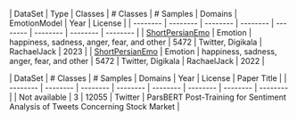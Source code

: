 | DataSet | Type | Classes | # Classes | # Samples | Domains | EmotionModel | Year | License |
| -------- | -------- | -------- | -------- | -------- | -------- | -------- | -------- |
| [ShortPersianEmo](https://github.com/vkiani/ShortPersianEmo) | Emotion | happiness, sadness, anger, fear, and other | 5472 | Twitter, Digikala | RachaelJack | 2023 |
| [ShortPersianEmo](https://github.com/vkiani/ShortPersianEmo) | Emotion | happiness, sadness, anger, fear, and other | 5472 | Twitter, Digikala | RachaelJack | 2022 |


| DataSet | # Classes | # Samples | Domains | Year | License | Paper Title |
| -------- | -------- | -------- | -------- | -------- | -------- | -------- | -------- |
| Not available | 3 | 12055 | Twitter | ParsBERT Post-Training for Sentiment Analysis of Tweets Concerning Stock Market |